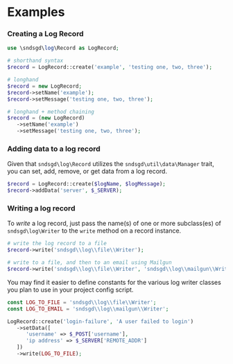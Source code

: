 # Examples

### Creating a Log Record

```php
use \sndsgd\log\Record as LogRecord;

# shorthand syntax
$record = LogRecord::create('example', 'testing one, two, three');

# longhand
$record = new LogRecord;
$record->setName('example');
$record->setMessage('testing one, two, three');

# longhand + method chaining
$record = (new LogRecord)
   ->setName('example')
   ->setMessage('testing one, two, three');
```

### Adding data to a log record

Given that ```sndsgd\log\Record``` utilizes the ```sndsgd\util\data\Manager``` trait, you can set, add, remove, or get data from a log record.

```php
$record = LogRecord::create($logName, $logMessage);
$record->addData('server', $_SERVER);
```

### Writing a log record

To *write* a log record, just pass the name(s) of one or more subclass(es) of ```sndsgd\log\Writer``` to the ```write``` method on a record instance.

```php
# write the log record to a file
$record->write('sndsgd\\log\\file\\Writer');

# write to a file, and then to an email using Mailgun
$record->write('sndsgd\\log\\file\\Writer', 'sndsgd\\log\\mailgun\\Writer');
```

You may find it easier to define constants for the various log writer classes you plan to use in your project config script.

```php
const LOG_TO_FILE = 'sndsgd\\log\\file\\Writer';
const LOG_TO_EMAIL = 'sndsgd\\log\\mailgun\\Writer';
```

```php
LogRecord::create('login-failure', 'A user failed to login')
   ->setData([
      'username' => $_POST['username'],
      'ip address' => $_SERVER['REMOTE_ADDR']
   ])
   ->write(LOG_TO_FILE);
```
